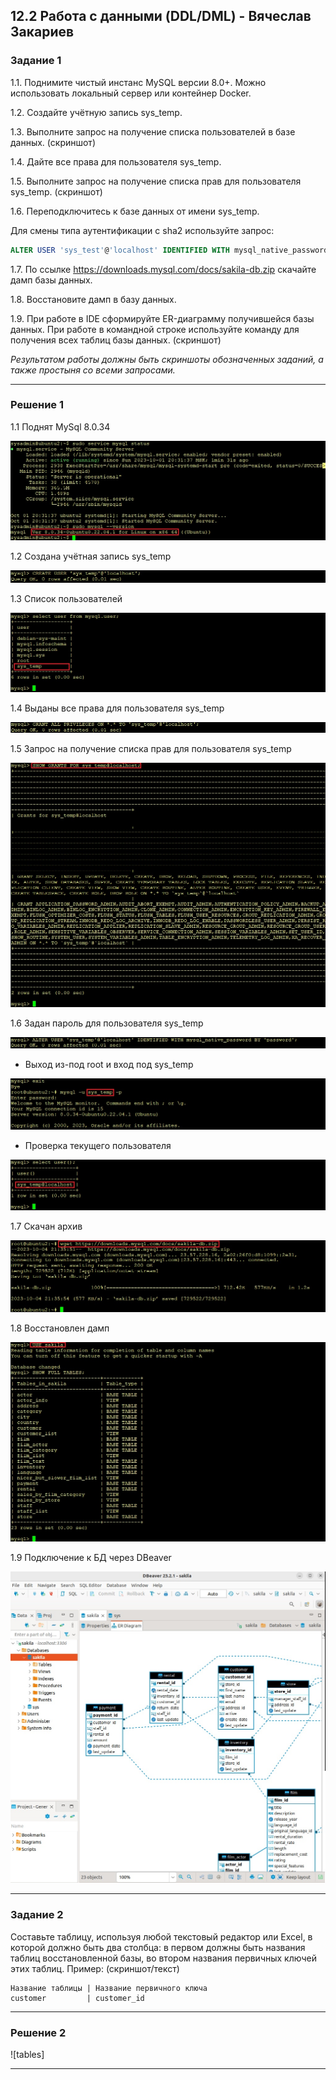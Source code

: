 ## 12.2 Работа с данными (DDL/DML) - Вячеслав Закариев

### Задание 1

1.1. Поднимите чистый инстанс MySQL версии 8.0+. Можно использовать локальный сервер или контейнер Docker.

1.2. Создайте учётную запись sys_temp. 

1.3. Выполните запрос на получение списка пользователей в базе данных. (скриншот)

1.4. Дайте все права для пользователя sys_temp. 

1.5. Выполните запрос на получение списка прав для пользователя sys_temp. (скриншот)

1.6. Переподключитесь к базе данных от имени sys_temp.

Для смены типа аутентификации с sha2 используйте запрос: 
```sql
ALTER USER 'sys_test'@'localhost' IDENTIFIED WITH mysql_native_password BY 'password';
```
1.7. По ссылке https://downloads.mysql.com/docs/sakila-db.zip скачайте дамп базы данных.

1.8. Восстановите дамп в базу данных.

1.9. При работе в IDE сформируйте ER-диаграмму получившейся базы данных. При работе в командной строке используйте команду для получения всех таблиц базы данных. (скриншот)

*Результатом работы должны быть скриншоты обозначенных заданий, а также простыня со всеми запросами.*

---

### Решение 1

1.1 Поднят MySql 8.0.34

![version](https://github.com/SlavaZakariev/netology/blob/36e710a7b641b43de618002ede2e6f9b79ab72e7/db/12.2_ddl-dml/resources/mysql_1.1.jpg)

1.2 Создана учётная запись sys_temp

![account](https://github.com/SlavaZakariev/netology/blob/36e710a7b641b43de618002ede2e6f9b79ab72e7/db/12.2_ddl-dml/resources/mysql_1.2.jpg)

1.3 Список пользователей

![list](https://github.com/SlavaZakariev/netology/blob/36e710a7b641b43de618002ede2e6f9b79ab72e7/db/12.2_ddl-dml/resources/mysql_1.3.jpg)

1.4 Выданы все права для пользователя sys_temp

![grand](https://github.com/SlavaZakariev/netology/blob/36e710a7b641b43de618002ede2e6f9b79ab72e7/db/12.2_ddl-dml/resources/mysql_1.4.jpg)

1.5 Запрос на получение списка прав для пользователя sys_temp

![check_grand](https://github.com/SlavaZakariev/netology/blob/36e710a7b641b43de618002ede2e6f9b79ab72e7/db/12.2_ddl-dml/resources/mysql_1.5.jpg)

1.6 Задан пароль для пользователя sys_temp

![password](https://github.com/SlavaZakariev/netology/blob/36e710a7b641b43de618002ede2e6f9b79ab72e7/db/12.2_ddl-dml/resources/mysql_1.6.jpg)

   - Выход из-под root и вход под sys_temp

![change_user](https://github.com/SlavaZakariev/netology/blob/36e710a7b641b43de618002ede2e6f9b79ab72e7/db/12.2_ddl-dml/resources/mysql_1.7.jpg)

   - Проверка текущего пользователя

![check_user](https://github.com/SlavaZakariev/netology/blob/36e710a7b641b43de618002ede2e6f9b79ab72e7/db/12.2_ddl-dml/resources/mysql_1.8.jpg)

1.7 Скачан архив

![wget](https://github.com/SlavaZakariev/netology/blob/14f858b2a4f724973f2ef03f923b1ee27aca3949/db/12.2_ddl-dml/resources/mysql_1.9.jpg)

1.8 Восстановлен дамп

![wget](https://github.com/SlavaZakariev/netology/blob/14f858b2a4f724973f2ef03f923b1ee27aca3949/db/12.2_ddl-dml/resources/mysql_1.10.jpg)

1.9 Подключение к БД через DBeaver

![DBeaver](https://github.com/SlavaZakariev/netology/blob/440010769c1c46a6b223431e6a7803ba1234a85b/db/12.2_ddl-dml/resources/mysql_1.11.jpg)

---

### Задание 2

Составьте таблицу, используя любой текстовый редактор или Excel, в которой должно быть два столбца: в первом должны быть названия таблиц восстановленной базы, во втором названия первичных ключей этих таблиц. Пример: (скриншот/текст)
```
Название таблицы | Название первичного ключа
customer         | customer_id
```

---

### Решение 2

![tables]
 
---
